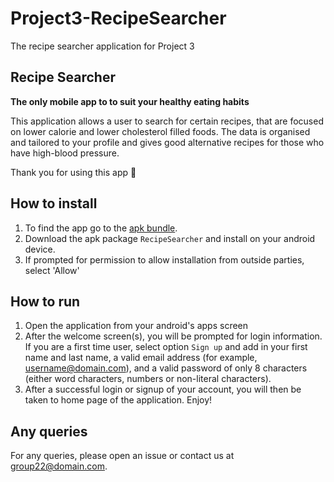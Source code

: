 # Project3-RecipeSearcher
The recipe searcher application for Project 3

## Recipe Searcher
**The only mobile app to to suit your healthy eating habits**

This application allows a user to search for certain recipes, that are focused on lower calorie and lower cholesterol filled foods.
The data is organised and tailored to your profile and gives good alternative recipes for those who have high-blood pressure.

Thank you for using this app 🙂

## How to install

1. To find the app go to the [apk bundle](https://github.com/juicyj201/Project3-RecipeSearcher/releases/tag/v1.0.0).
2. Download the apk package ```RecipeSearcher``` and install on your android device.
3. If prompted for permission to allow installation from outside parties, select 'Allow'

## How to run

1. Open the application from your android's apps screen
2. After the welcome screen(s), you will be prompted for login information. If you are a first time user, select option ```Sign up``` and add in your first name and last name, a valid email address (for example, username@domain.com), and a valid password of only 8 characters (either word characters, numbers or non-literal characters).
3. After a successful login or signup of your account, you will then be taken to home page of the application. Enjoy!

## Any queries

For any queries, please open an issue or contact us at group22@domain.com.
